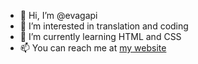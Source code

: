 - 👋 Hi, I’m @evagapi
- 👀 I’m interested in translation and coding
- 🌱 I’m currently learning HTML and CSS
- 📫 You can reach me at [my website](http://latraductora.cat)
